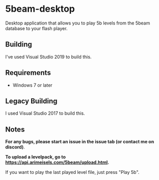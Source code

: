 # 5beam-desktop
Desktop application that allows you to play 5b levels from the 5beam database to your flash player.

## Building
I've used Visual Studio 2019 to build this.

## Requirements
* Windows 7 or later

## Legacy Building
I used Visual Studio 2017 to build this.

## Notes
**For any bugs, please start an issue in the issue tab (or contact me on discord)**.

**To upload a levelpack, go to https://api.arimeisels.com/5beam/upload.html.**

If you want to play the last played level file, just press "Play 5b".
